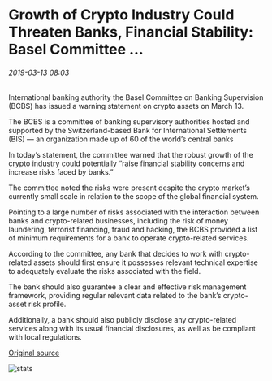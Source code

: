# Growth of Crypto Industry Could Threaten Banks, Financial Stability: Basel Committee ...

###### 2019-03-13 08:03

International banking authority the Basel Committee on Banking Supervision (BCBS) has issued a warning statement on crypto assets on March 13.

The BCBS is a committee of banking supervisory authorities hosted and supported by the Switzerland-based Bank for International Settlements (BIS) — an organization made up of 60 of the world’s central banks

In today’s statement, the committee warned that the robust growth of the crypto industry could potentially “raise financial stability concerns and increase risks faced by banks.”

The committee noted the risks were present despite the crypto market’s currently small scale in relation to the scope of the global financial system.

Pointing to a large number of risks associated with the interaction between banks and crypto-related businesses, including the risk of money laundering, terrorist financing, fraud and hacking, the BCBS provided a list of minimum requirements for a bank to operate crypto-related services.

According to the committee, any bank that decides to work with crypto-related assets should first ensure it possesses relevant technical expertise to adequately evaluate the risks associated with the field.

The bank should also guarantee a clear and effective risk management framework, providing regular relevant data related to the bank’s crypto-asset risk profile.

Additionally, a bank should also publicly disclose any crypto-related services along with its usual financial disclosures, as well as be compliant with local regulations.

[Original source](https://cointelegraph.com/news/growth-of-crypto-industry-could-threaten-banks-financial-stability-basel-committee)

![stats](https://c.statcounter.com/11760860/0/a89fa40b/1/ "stats")